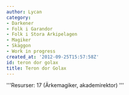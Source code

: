 ```yaml
---
author: Lycan
category:
- Darkener
- Folk i Garandor
- Folk i Stora Arkipelagen
- Magiker
- Skäggon
- Work in progress
created_at: '2012-09-25T15:57:58Z'
id: teron dor golax
title: Teron dor Golax
---
```

'''Resurser: 17 (Ärkemagiker, akademirektor) '''